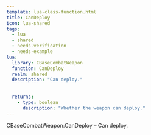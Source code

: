 ```yaml
---
template: lua-class-function.html
title: CanDeploy
icon: lua-shared
tags:
  - lua
  - shared
  - needs-verification
  - needs-example
lua:
  library: CBaseCombatWeapon
  function: CanDeploy
  realm: shared
  description: "Can deploy."
  
  
  returns:
    - type: boolean
      description: "Whether the weapon can deploy."
---
```


<div class="lua__search__keywords">
CBaseCombatWeapon:CanDeploy &#x2013; Can deploy.
</div>
